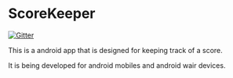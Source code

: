 # ScoreKeeper

[![Gitter](https://badges.gitter.im/SDS-Studios/ScoreKeeper.svg)](https://gitter.im/SDS-Studios/ScoreKeeper?utm_source=badge&utm_medium=badge&utm_campaign=pr-badge&utm_content=badge)

This is a android app that is designed for keeping track of a score.

It is being developed for android mobiles and android wair devices.
